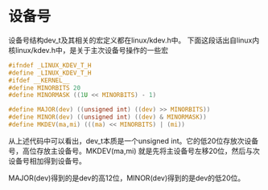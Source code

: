 # 设备号
设备号结构dev_t及其相关的宏定义都在linux/kdev.h中。
下面这段话出自linux内核linux/kdev.h中，是关于主次设备号操作的一些宏

```c
#ifndef _LINUX_KDEV_T_H
#define _LINUX_KDEV_T_H
#ifdef __KERNEL__
#define MINORBITS 20
#define MINORMASK ((1U << MINORBITS) - 1)

#define MAJOR(dev) ((unsigned int) ((dev) >> MINORBITS))
#define MINOR(dev) ((unsigned int) ((dev) & MINORMASK))
#define MKDEV(ma,mi) (((ma) << MINORBITS) | (mi))
```

从上述代码中可以看出，dev_t本质是一个unsigned int。它的低20位存放次设备号，高位存放主设备号。MKDEV(ma,mi) 就是先将主设备号左移20位，然后与次设备号相加得到设备号。

MAJOR(dev)得到的是dev的高12位，MINOR(dev)得到的是dev的低20位。


